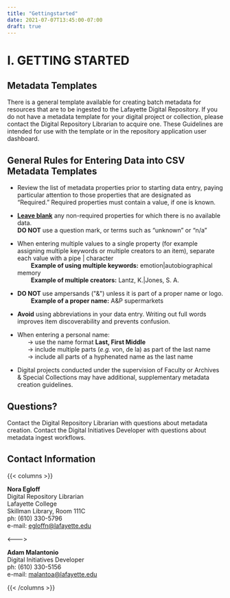 ```yaml
---
title: "Gettingstarted"
date: 2021-07-07T13:45:00-07:00
draft: true
---
```


# I. GETTING STARTED

## Metadata Templates

There is a general template available for creating batch metadata for resources that are to be ingested to the Lafayette Digital Repository. If you do not have a metadata template for your digital project or collection, please contact the Digital Repository Librarian to acquire one. These Guidelines are intended for use with the template or in the repository application user dashboard.

## General Rules for Entering Data into CSV Metadata Templates

- Review the list of metadata properties prior to starting data entry, paying particular attention to those properties that are designated as “Required.” Required properties must contain a value, if one is known.

- **<u>Leave blank</u>** any non-required properties for which there is no available data. \
**DO NOT** use a question mark, or terms such as “unknown” or “n/a”

- When entering multiple values to a single property (for example assigning multiple keywords or multiple creators to an item), separate each value with a pipe | character \
&nbsp;&nbsp;&nbsp;&nbsp;&nbsp;&nbsp;&nbsp;&nbsp;**Example of using multiple keywords:** emotion|autobiographical memory \
&nbsp;&nbsp;&nbsp;&nbsp;&nbsp;&nbsp;&nbsp;&nbsp;**Example of multiple creators:** Lantz, K.|Jones, S. A.

- **DO NOT** use ampersands ("&") unless it is part of a proper name or logo. \
&nbsp;&nbsp;&nbsp;&nbsp;&nbsp;&nbsp;&nbsp;&nbsp;**Example of a proper name:** A&P supermarkets

- **Avoid** using abbreviations in your data entry. Writing out full words improves item discoverability and prevents confusion.

- When entering a personal name: \
&nbsp;&nbsp;&nbsp;&nbsp;&nbsp;&nbsp;&rarr; use the name format **Last, First Middle** \
&nbsp;&nbsp;&nbsp;&nbsp;&nbsp;&nbsp;&rarr; include multiple parts (*e.g.* von, de la) as part of the last name \
&nbsp;&nbsp;&nbsp;&nbsp;&nbsp;&nbsp;&rarr; include all parts of a hyphenated name as the last name

- Digital projects conducted under the supervision of Faculty or Archives & Special Collections may have additional, supplementary metadata creation guidelines.

## Questions?

Contact the Digital Repository Librarian with questions about metadata creation.
Contact the Digital Initiatives Developer with questions about metadata ingest workflows.

## Contact Information

{{< columns >}}

**Nora Egloff** \
Digital Repository Librarian \
Lafayette College \
Skillman Library, Room 111C \
ph: (610) 330-5796 \
e-mail: egloffn@lafayette.edu

<--->

**Adam Malantonio** \
Digital Initiatives Developer \
ph: (610) 330-5156 \
e-mail: malantoa@lafayette.edu

{{< /columns >}}
